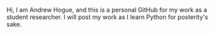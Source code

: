 Hi, I am Andrew Hogue, and this is a personal GitHub for my work as a student researcher. 
I will post my work as I learn Python for posterity's sake.
